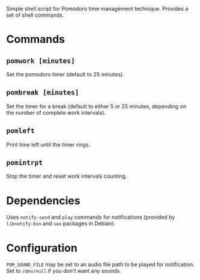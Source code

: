 Simple shell script for Pomodoro time management technique. Provides a
set of shell commands.

# Commands

## `pomwork [minutes]`

Set the pomodoro timer (default to 25 minutes).

## `pombreak [minutes]`

Set the timer for a break (default to either 5 or 25 minutes,
depending on the number of complete work intervals).

## `pomleft`

Print time left until the timer rings.

## `pomintrpt`

Stop the timer and reset work intervals counting.

# Dependencies

Uses `notify-send` and `play` commands for notifications (provided by
`libnotify-bin` and `sox` packages in Debian).

# Configuration

`POM_SOUND_FILE` may be set to an audio file path to be played for
notification. Set to `/dev/null` if you don't want any sounds.
